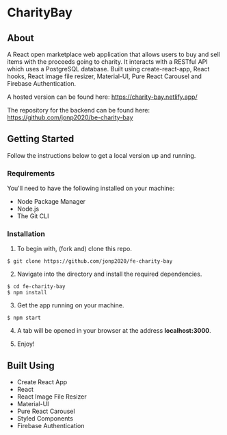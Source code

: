 # CharityBay

## About

A React open marketplace web application that allows users to buy and sell items with the proceeds going to charity. It interacts with a RESTful API which uses a PostgreSQL database. Built using create-react-app, React hooks, React image file resizer, Material-UI, Pure React Carousel and Firebase Authentication.

A hosted version can be found here:
https://charity-bay.netlify.app/

The repository for the backend can be found here:
https://github.com/jonp2020/be-charity-bay

## Getting Started

Follow the instructions below to get a local version up and running.

### Requirements

You'll need to have the following installed on your machine:

- Node Package Manager
- Node.js
- The Git CLI

### Installation

1. To begin with, (fork and) clone this repo.

```
$ git clone https://github.com/jonp2020/fe-charity-bay
```

2. Navigate into the directory and install the required dependencies.

```
$ cd fe-charity-bay
$ npm install
```

3. Get the app running on your machine.

```
$ npm start
```

4. A tab will be opened in your browser at the address **localhost:3000**.

5. Enjoy!

## Built Using

- Create React App
- React
- React Image File Resizer
- Material-UI
- Pure React Carousel
- Styled Components
- Firebase Authentication
